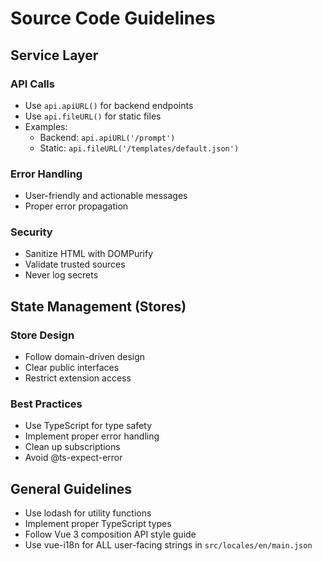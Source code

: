 # Source Code Guidelines

## Service Layer

### API Calls

- Use `api.apiURL()` for backend endpoints
- Use `api.fileURL()` for static files
- Examples:
  - Backend: `api.apiURL('/prompt')`
  - Static: `api.fileURL('/templates/default.json')`

### Error Handling

- User-friendly and actionable messages
- Proper error propagation

### Security

- Sanitize HTML with DOMPurify
- Validate trusted sources
- Never log secrets

## State Management (Stores)

### Store Design

- Follow domain-driven design
- Clear public interfaces
- Restrict extension access

### Best Practices

- Use TypeScript for type safety
- Implement proper error handling
- Clean up subscriptions
- Avoid @ts-expect-error

## General Guidelines

- Use lodash for utility functions
- Implement proper TypeScript types
- Follow Vue 3 composition API style guide
- Use vue-i18n for ALL user-facing strings in `src/locales/en/main.json`
